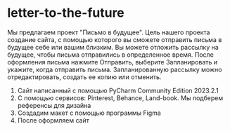 # letter-to-the-future
Мы предлагаем проект "Письмо в будущее". Цель нашего проекта создание сайта, с помощью которого вы сможете отправить письма в будущее себе или вашим близким. Вы можете отложить рассылку на будущее, чтобы письма отправились в определенное время. После оформления письма нажмите Отправить, выберите Запланировать и укажите, когда отправить письма. Запланированную рассылку можно отредактировать, создать ее копию или отменить.
  1. Сайт написанный с помощью PyCharm Community Edition 2023.2.1
  2. С помощью сервисов: Pinterest, Behance, Land-book. Мы подберем референсы для дизайна
  3. Создадим макет с помощью программы Figma
  4. После оформляем сайт   
